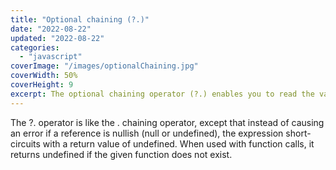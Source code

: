 ```yaml
---
title: "Optional chaining (?.)"
date: "2022-08-22"
updated: "2022-08-22"
categories: 
  - "javascript"
coverImage: "/images/optionalChaining.jpg"
coverWidth: 50%
coverHeight: 9
excerpt: The optional chaining operator (?.) enables you to read the value of a property located deep within a chain of connected objects without having to check that each reference in the chain is valid. 
---
```




The ?. operator is like the . chaining operator, except that instead of causing an error if a reference is nullish (null or undefined), the expression short-circuits with a return value of undefined. When used with function calls, it returns undefined if the given function does not exist. 